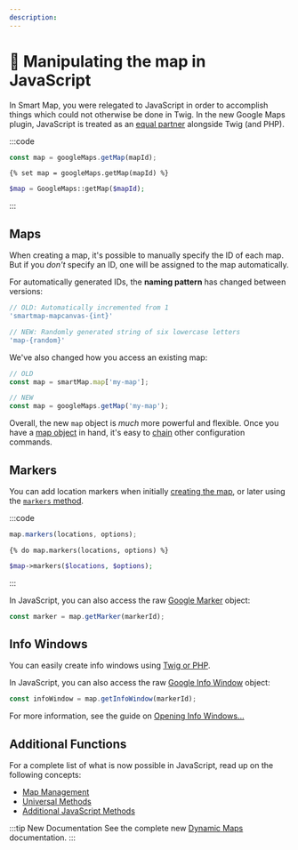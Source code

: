 ```yaml
---
description:
---
```


# 🔧 Manipulating the map in JavaScript

<update-message/>

In Smart Map, you were relegated to JavaScript in order to accomplish things which could not otherwise be done in Twig. In the new Google Maps plugin, JavaScript is treated as an [equal partner](/dynamic-maps/universal-api/) alongside Twig (and PHP).

:::code
```js
const map = googleMaps.getMap(mapId);
```
```twig
{% set map = googleMaps.getMap(mapId) %}
```
```php
$map = GoogleMaps::getMap($mapId);
```
:::

## Maps

When creating a map, it's possible to manually specify the ID of each map. But if you _don't_ specify an ID, one will be assigned to the map automatically.

For automatically generated IDs, the **naming pattern** has changed between versions:

```js
// OLD: Automatically incremented from 1
'smartmap-mapcanvas-{int}'

// NEW: Randomly generated string of six lowercase letters
'map-{random}'
```

We've also changed how you access an existing map:

```js
// OLD
const map = smartMap.map['my-map'];

// NEW
const map = googleMaps.getMap('my-map');
```

Overall, the new `map` object is _much_ more powerful and flexible. Once you have a [map object](/javascript/googlemaps.js/#map-locations-options) in hand, it's easy to [chain](/dynamic-maps/chaining/) other configuration commands.

## Markers

You can add location markers when initially [creating the map](/dynamic-maps/basic-map-management/#map-locations-options), or later using the [`markers` method](/dynamic-maps/universal-methods/#markers-locations-options).

:::code
```js
map.markers(locations, options);
```
```twig
{% do map.markers(locations, options) %}
```
```php
$map->markers($locations, $options);
```
:::

In JavaScript, you can also access the raw [Google Marker](https://developers.google.com/maps/documentation/javascript/reference/marker) object:

```js
const marker = map.getMarker(markerId);
```

## Info Windows

You can easily create info windows using [Twig or PHP](/dynamic-maps/info-windows/).

In JavaScript, you can also access the raw [Google Info Window](https://developers.google.com/maps/documentation/javascript/reference/info-window) object:

```js
const infoWindow = map.getInfoWindow(markerId);
```

For more information, see the guide on [Opening Info Windows...](/guides/opening-info-windows/)

## Additional Functions

For a complete list of what is now possible in JavaScript, read up on the following concepts:

 - [Map Management](/dynamic-maps/basic-map-management/)
 - [Universal Methods](/dynamic-maps/universal-methods/)
 - [Additional JavaScript Methods](/dynamic-maps/javascript-methods/)

:::tip New Documentation
See the complete new [Dynamic Maps](/dynamic-maps/) documentation.
:::

